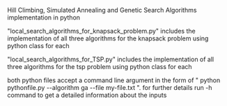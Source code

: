 Hill Climbing, Simulated Annealing and Genetic Search Algorithms implementation in python

"local_search_algorithms_for_knapsack_problem.py" includes the implementation of all three algorithms for the knapsack problem using python class for each


"local_search_algorithms_for_TSP.py" includes the implementation of all three algorithms for the tsp problem using python class for each

both python files accept a command line argument in the form of " python pythonfile.py --algorithm ga --file my-file.txt ".
for further details run -h command to get a detailed information about the inputs